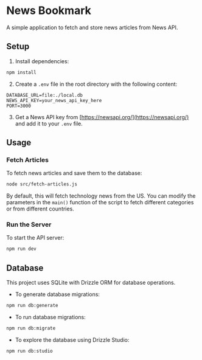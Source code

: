 # News Bookmark

A simple application to fetch and store news articles from News API.

## Setup

1. Install dependencies:

```bash
npm install
```

2. Create a `.env` file in the root directory with the following content:

```
DATABASE_URL=file:./local.db
NEWS_API_KEY=your_news_api_key_here
PORT=3000
```

3. Get a News API key from [https://newsapi.org/](https://newsapi.org/) and add it to your `.env` file.

## Usage

### Fetch Articles

To fetch news articles and save them to the database:

```bash
node src/fetch-articles.js
```

By default, this will fetch technology news from the US. You can modify the parameters in the `main()` function of the script to fetch different categories or from different countries.

### Run the Server

To start the API server:

```bash
npm run dev
```

## Database

This project uses SQLite with Drizzle ORM for database operations.

-   To generate database migrations:

```bash
npm run db:generate
```

-   To run database migrations:

```bash
npm run db:migrate
```

-   To explore the database using Drizzle Studio:

```bash
npm run db:studio
```
